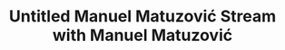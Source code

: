 ---
title: Untitled Manuel Matuzović Stream with Manuel Matuzović
thumbnailTitle: Untitled Manuel Matuzović Stream
hosts:
  - Ben Myers
  - Manuel Matuzović
timeOfDay: 12pm
eleventyExcludeFromCollections: true
permalink: false
---